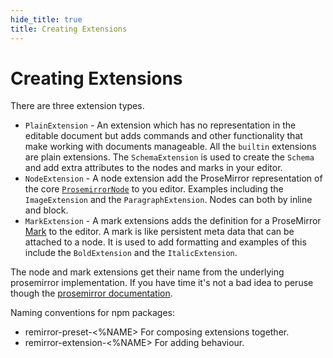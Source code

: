 ```yaml
---
hide_title: true
title: Creating Extensions
---
```


# Creating Extensions

There are three extension types.

- `PlainExtension` - An extension which has no representation in the editable document but adds commands and other functionality that make working with documents manageable. All the `builtin` extensions are plain extensions. The `SchemaExtension` is used to create the `Schema` and add extra attributes to the nodes and marks in your editor.
- `NodeExtension` - A node extension add the ProseMirror representation of the core [`ProsemirrorNode`](https://prosemirror.net/docs/ref/#model.Node) to you editor. Examples including the `ImageExtension` and the `ParagraphExtension`. Nodes can both by inline and block.
- `MarkExtension` - A mark extensions adds the definition for a ProseMirror [Mark](https://prosemirror.net/docs/ref/#model.Mark) to the editor. A mark is like persistent meta data that can be attached to a node. It is used to add formatting and examples of this include the `BoldExtension` and the `ItalicExtension`.

The node and mark extensions get their name from the underlying prosemirror implementation. If you have time it's not a bad idea to peruse though the [prosemirror documentation](https://prosemirror.net/docs/guide/).

Naming conventions for npm packages:

- remirror-preset-<%NAME> For composing extensions together.
- remirror-extension-<%NAME> For adding behaviour.
